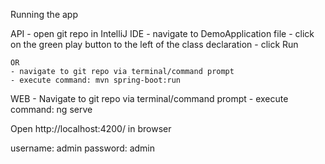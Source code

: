 Running the app

API
	- open git repo in IntelliJ IDE
	- navigate to DemoApplication file
	- click on the green play button to the left of the class declaration
	- click Run
 
	OR
	- navigate to git repo via terminal/command prompt
	- execute command: mvn spring-boot:run

WEB
	- Navigate to git repo via terminal/command prompt
	- execute command: ng serve



Open http://localhost:4200/ in browser

username: admin
password: admin